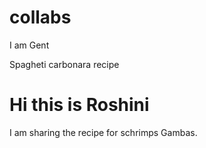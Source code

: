 # collabs

I am Gent

Spagheti carbonara recipe


# Hi this is Roshini

I am sharing the recipe for schrimps Gambas.




